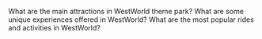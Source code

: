 What are the main attractions in WestWorld theme park?
What are some unique experiences offered in WestWorld?
What are the most popular rides and activities in WestWorld?